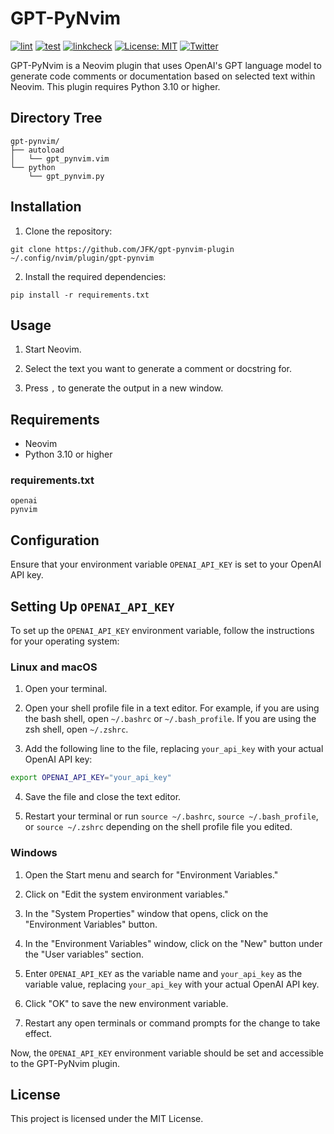 # GPT-PyNvim

[![lint](https://github.com/JFK/gpt-pynvim-plugin/actions/workflows/lint.yml/badge.svg)](https://github.com/JFK/gpt-pynvim-plugin/actions/workflows/lint.yml) [![test](https://github.com/JFK/gpt-pynvim-plugin/actions/workflows/test.yml/badge.svg)](https://github.com/JFK/gpt-pynvim-plugin/actions/workflows/test.yml) [![linkcheck](https://github.com/JFK/gpt-pynvim-plugin/actions/workflows/linkcheck.yml/badge.svg)](https://github.com/JFK/gpt-pynvim-plugin/actions/workflows/linkcheck.yml) [![License: MIT](https://img.shields.io/badge/License-MIT-yellow.svg)](https://opensource.org/licenses/MIT) [![Twitter](https://img.shields.io/twitter/url/https/twitter.com/langchainai.svg?style=social&label=Follow%20%40kiyotaman)](https://twitter.com/kiyotaman)


GPT-PyNvim is a Neovim plugin that uses OpenAI's GPT language model to generate code comments or documentation based on selected text within Neovim. This plugin requires Python 3.10 or higher.

## Directory Tree

```
gpt-pynvim/
├── autoload
│   └── gpt_pynvim.vim
└── python
    └── gpt_pynvim.py
```

## Installation

1. Clone the repository:

```
git clone https://github.com/JFK/gpt-pynvim-plugin ~/.config/nvim/plugin/gpt-pynvim
```

2. Install the required dependencies:

```
pip install -r requirements.txt
```

## Usage

1. Start Neovim.

2. Select the text you want to generate a comment or docstring for.

3. Press `,` to generate the output in a new window.

## Requirements

- Neovim
- Python 3.10 or higher

### requirements.txt

```
openai
pynvim
```

## Configuration

Ensure that your environment variable `OPENAI_API_KEY` is set to your OpenAI API key.

## Setting Up `OPENAI_API_KEY`

To set up the `OPENAI_API_KEY` environment variable, follow the instructions for your operating system:

### Linux and macOS

1. Open your terminal.

2. Open your shell profile file in a text editor. For example, if you are using the bash shell, open `~/.bashrc` or `~/.bash_profile`. If you are using the zsh shell, open `~/.zshrc`.

3. Add the following line to the file, replacing `your_api_key` with your actual OpenAI API key:

```bash
export OPENAI_API_KEY="your_api_key"
```

4. Save the file and close the text editor.

5. Restart your terminal or run `source ~/.bashrc`, `source ~/.bash_profile`, or `source ~/.zshrc` depending on the shell profile file you edited.

### Windows

1. Open the Start menu and search for "Environment Variables."

2. Click on "Edit the system environment variables."

3. In the "System Properties" window that opens, click on the "Environment Variables" button.

4. In the "Environment Variables" window, click on the "New" button under the "User variables" section.

5. Enter `OPENAI_API_KEY` as the variable name and `your_api_key` as the variable value, replacing `your_api_key` with your actual OpenAI API key.

6. Click "OK" to save the new environment variable.

7. Restart any open terminals or command prompts for the change to take effect.

Now, the `OPENAI_API_KEY` environment variable should be set and accessible to the GPT-PyNvim plugin.

## License

This project is licensed under the MIT License.
